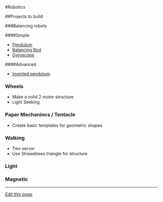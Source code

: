 #Robotics

##Projects to build


###Balancing robots

####Simple

 - [Pendulum](http://letsmakerobots.com/robot/project/attiny85-light-seeker-balancing-robot)
 - [Balancing Bird](https://www.youtube.com/watch?v=POsnqP_Ir70)
 - [Gyroscope](https://www.youtube.com/watch?v=NsBnBMIeXeo)

####Advanced

 - [Inverted pendulum](http://www.instructables.com/id/A-Simple-and-Very-Easy-Inverted-Pendulum-Balancing/)

### Wheels
 - Make a solid 2 motor structure
 - Light Seeking
 
### Paper Mechanincs / Tentacle
 - Create basic templates for geometric shapes

### Walking
 - Two servor
 - Use Strawebees triangle for structure

### Light

### Magnetic

------
*[Edit this page](https://github.com/KidsHackDay/wiki/edit/gh-pages/programs/robotics.md)*
